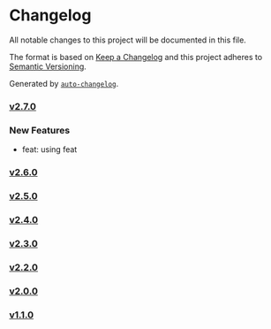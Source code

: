 # Changelog

All notable changes to this project will be documented in this file.

The format is based on [Keep a Changelog](http://keepachangelog.com/en/1.0.0/)
and this project adheres to [Semantic Versioning](http://semver.org/spec/v2.0.0.html).

Generated by [`auto-changelog`](https://github.com/CookPete/auto-changelog).

### [v2.7.0](https://github.com/rlamsal1256/changelog/compare/v2.7.0...v2.7.0)

### New Features

- feat: using feat

### [v2.6.0](https://github.com/rlamsal1256/changelog/compare/v2.5.0...v2.6.0)

### [v2.5.0](https://github.com/rlamsal1256/changelog/compare/v2.4.0...v2.5.0)

### [v2.4.0](https://github.com/rlamsal1256/changelog/compare/v2.3.0...v2.4.0)

### [v2.3.0](https://github.com/rlamsal1256/changelog/compare/v2.2.0...v2.3.0)

### [v2.2.0](https://github.com/rlamsal1256/changelog/compare/v2.0.0...v2.2.0)

### [v2.0.0](https://github.com/rlamsal1256/changelog/compare/v1.1.0...v2.0.0)

### [v1.1.0]()
